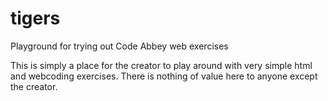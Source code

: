 # tigers
Playground for trying out Code Abbey web exercises

This is simply a place for the creator to play around with very simple html and webcoding exercises. There is nothing of value here to anyone except the creator.
